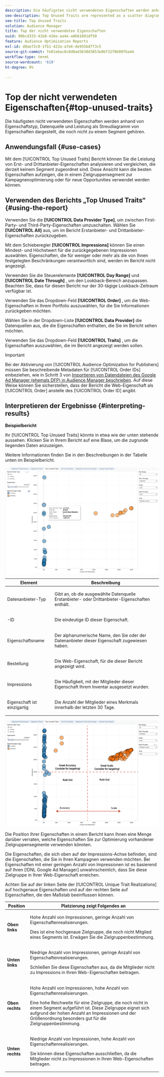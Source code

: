```yaml
---
description: Die häufigsten nicht verwendeten Eigenschaften werden anhand von Eigenschaftstyp, Datenquelle und Leistung als Streudiagramm von Eigenschaften dargestellt, die noch nicht zu einem Segment gehören.
seo-description: Top Unused Traits are represented as a scatter diagram of traits that are not yet members of a segment, based on trait type, data source, and performance.
seo-title: Top Unused Traits
solution: Audience Manager
title: Top der nicht verwendeten Eigenschaften
uuid: 90bcd333-41b8-416e-aa4e-a8661891df50
feature: Audience Optimization Reports
exl-id: d0ae72c0-1fb1-423a-a7e6-de955bd7f3c5
source-git-commit: fe01ebac8c0d0ad3630d3853e0bf32f0b00f6a44
workflow-type: tm+mt
source-wordcount: '619'
ht-degree: 0%

---
```


# Top der nicht verwendeten Eigenschaften{#top-unused-traits}

Die häufigsten nicht verwendeten Eigenschaften werden anhand von Eigenschaftstyp, Datenquelle und Leistung als Streudiagramm von Eigenschaften dargestellt, die noch nicht zu einem Segment gehören.

## Anwendungsfall {#use-cases}

Mit dem [!UICONTROL Top Unused Traits] Bericht können Sie die Leistung von Erst- und Drittanbieter-Eigenschaften analysieren und vergleichen, die derzeit keinem Segment zugeordnet sind. Diese Ansicht kann die besten Eigenschaften aufzeigen, die in einem Zielgruppensegment zur Kampagnenoptimierung oder für neue Opportunities verwendet werden können.

## Verwenden des Berichts „Top Unused Traits“ {#using-the-report}

Verwenden Sie die **[!UICONTROL Data Provider Type]**, um zwischen First-Party- und Third-Party-Eigenschaften umzuschalten. Wählen Sie **[!UICONTROL All]** aus, um im Bericht Erstanbieter- und Drittanbieter-Eigenschaften zurückzugeben.

Mit dem Schieberegler **[!UICONTROL Impressions]** können Sie einen Mindest- und Höchstwert für die zurückgegebenen Impressionen auswählen. Eigenschaften, die für weniger oder mehr als die von Ihnen festgelegten Beschränkungen verantwortlich sind, werden im Bericht nicht angezeigt.

Verwenden Sie die Steuerelemente **[!UICONTROL Day Range]** und **[!UICONTROL Date Through]** , um den Lookback-Bereich anzupassen. Beachten Sie, dass für diesen Bericht nur der 30-tägige Lookback-Zeitraum verfügbar ist.

Verwenden Sie das Dropdown-Feld **[!UICONTROL Order]** , um die Web-Eigenschaften in Ihrem Portfolio auszuwählen, für die Sie Informationen zurückgeben möchten.

Wählen Sie in der Dropdown-Liste **[!UICONTROL Data Provider]** die Datenquellen aus, die die Eigenschaften enthalten, die Sie im Bericht sehen möchten.

Verwenden Sie das Dropdown-Feld **[!UICONTROL Traits]** , um die Eigenschaften auszuwählen, die im Bericht angezeigt werden sollen.

>[!IMPORTANT]
>
>Bei der Aktivierung von [!UICONTROL Audience Optimization for Publishers] müssen Sie beschreibende Metadaten für [!UICONTROL Order IDs] einbeziehen, wie in Schritt 3 von [Importieren von Datendateien des Google Ad Manager (ehemals DFP) in Audience Manager beschrieben](../../../reporting/audience-optimization-reports/aor-publishers/import-dfp.md). Auf diese Weise können Sie sicherstellen, dass der Bericht die Web-Eigenschaft als [!UICONTROL Order] anstelle des [!UICONTROL Order ID] angibt.

## Interpretieren der Ergebnisse {#interpreting-results}

**Beispielbericht**

Ihr [!UICONTROL Top Unused Traits] könnte in etwa wie der unten stehende aussehen. Klicken Sie in Ihrem Bericht auf eine Blase, um die zugrunde liegenden Daten anzuzeigen.

Weitere Informationen finden Sie in den Beschreibungen in der Tabelle unten im Beispielbericht.

![](assets/publisher_unused_traits.png)

<table id="table_AFE2540583C34835B04584693ADFD26A"> 
 <thead> 
  <tr> 
   <th colname="col1" class="entry"> Element </th> 
   <th colname="col2" class="entry"> Beschreibung </th> 
  </tr>
 </thead>
 <tbody> 
  <tr> 
   <td colname="col1"> <p><span class="wintitle"> Datenanbieter-Typ</span> </p> </td> 
   <td colname="col2"> <p>Gibt an, ob die ausgewählte Datenquelle Erstanbieter- oder Drittanbieter-Eigenschaften enthält. </p> </td> 
  </tr> 
  <tr> 
   <td colname="col1"> <p><span class="wintitle">-ID</span> </p> </td> 
   <td colname="col2"> <p>Die eindeutige ID dieser Eigenschaft. </p> </td> 
  </tr> 
  <tr> 
   <td colname="col1"> <p><span class="wintitle"> Eigenschaftsname</span> </p> </td> 
   <td colname="col2"> <p>Der alphanumerische Name, den Sie oder der Datenanbieter dieser Eigenschaft zugewiesen haben. </p> </td> 
  </tr> 
  <tr> 
   <td colname="col1"> <p><span class="wintitle"> Bestellung</span> </p> </td> 
   <td colname="col2"> <p>Die Web-Eigenschaft, für die dieser Bericht angezeigt wird. </p> </td> 
  </tr> 
  <tr> 
   <td colname="col1"> <p><span class="wintitle"> Impressions</span> </p> </td> 
   <td colname="col2"> <p>Die Häufigkeit, mit der Mitglieder dieser Eigenschaft Ihrem Inventar ausgesetzt wurden. </p> </td> 
  </tr> 
  <tr> 
   <td colname="col1"> <p><span class="wintitle"> Eigenschaft ist einzigartig</span> </p> </td> 
   <td colname="col2"> <p>Die Anzahl der Mitglieder eines Merkmals innerhalb der letzten 30 Tage. </p> </td> 
  </tr> 
 </tbody> 
</table>

![](assets/publisher_unused_traits_final.png)

Die Position Ihrer Eigenschaften in einem Bericht kann Ihnen eine Menge darüber verraten, welche Eigenschaften Sie zur Optimierung vorhandener Zielgruppensegmente verwenden könnten.

Die Eigenschaften, die sich oben auf der Impressions-Achse befinden, sind die Eigenschaften, die Sie in Ihren Kampagnen verwenden möchten. Bei Eigenschaften mit einer geringen Anzahl von Impressionen ist es basierend auf Ihren [!DNL Google Ad Manager] unwahrscheinlich, dass Sie diese Zielgruppe in Ihrer Web-Eigenschaft erreichen.

Achten Sie auf der linken Seite der [!UICONTROL Unique Trait Realizations] auf hochgenaue Eigenschaften und auf der rechten Seite auf Eigenschaften, die den Maßstab beeinflussen können.

<table id="table_A29253B30DFA4CD7B3B7C320DE0BDEA4"> 
 <thead> 
  <tr> 
   <th colname="col1" class="entry"> Position </th> 
   <th colname="col2" class="entry"> Platzierung zeigt Folgendes an </th> 
  </tr> 
 </thead>
 <tbody> 
  <tr> 
   <td colname="col1"> <p> <b>Oben links</b> </p> </td> 
   <td colname="col2"> <p>Hohe Anzahl von Impressionen, geringe Anzahl von Eigenschaftenrealisierungen. </p> <p>Dies ist eine hochgenaue Zielgruppe, die noch nicht Mitglied eines Segments ist. Erwägen Sie die Zielgruppenbestimmung. </p> </td> 
  </tr> 
  <tr> 
   <td colname="col1"> <p> <b>Unten links</b> </p> </td> 
   <td colname="col2"> <p>Niedrige Anzahl von Impressionen, geringe Anzahl von Eigenschaftenrealisierungen. </p> <p> Schließen Sie diese Eigenschaften aus, da die Mitglieder nicht zu Impressions in Ihren Web-Eigenschaften beitragen. </p> </td> 
  </tr> 
  <tr> 
   <td colname="col1"> <p> <b>Oben rechts</b> </p> </td> 
   <td colname="col2"> <p>Hohe Anzahl von Impressionen, hohe Anzahl von Eigenschaftenrealisierungen. </p> <p>Eine hohe Reichweite für eine Zielgruppe, die noch nicht in einem Segment aufgeführt ist. Diese Zielgruppe eignet sich aufgrund der hohen Anzahl an Impressionen und der Größenordnung besonders gut für die Zielgruppenbestimmung. </p> </td> 
  </tr> 
  <tr> 
   <td colname="col1"> <p> <b>Unten rechts</b> </p> </td> 
   <td colname="col2"> <p>Niedrige Anzahl von Impressionen, hohe Anzahl von Eigenschaftenrealisierungen. </p> <p> Sie können diese Eigenschaften ausschließen, da die Mitglieder nicht zu Impressionen in Ihren Web-Eigenschaften beitragen. </p> </td> 
  </tr> 
 </tbody> 
</table>
